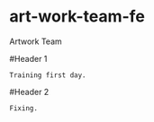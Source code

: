 # art-work-team-fe
Artwork Team

#Header 1
 ```
 Training first day.
 ```

 #Header 2
 ```
 Fixing.
 ```